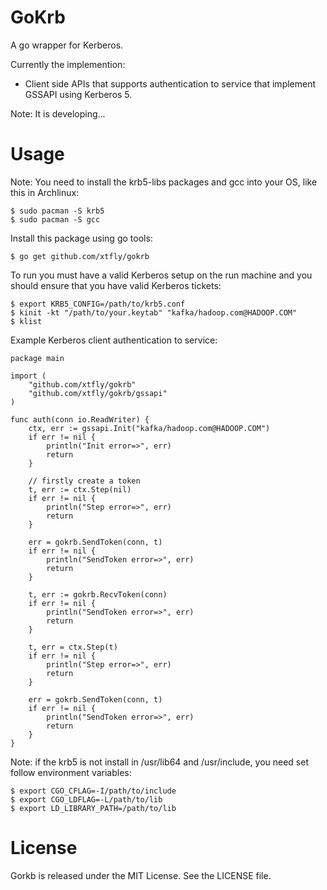 # GoKrb

A go wrapper for Kerberos.

Currently the implemention:  
- Client side APIs that supports authentication to service that implement GSSAPI using Kerberos 5.

Note: It is developing...

# Usage

Note: You need to install the krb5-libs packages and gcc into your OS,
like this in Archlinux:

    $ sudo pacman -S krb5
    $ sudo pacman -S gcc

Install this package using go tools:

    $ go get github.com/xtfly/gokrb

To run you must have a valid Kerberos setup on the run machine
and you should ensure that you have valid Kerberos tickets:

    $ export KRB5_CONFIG=/path/to/krb5.conf
    $ kinit -kt "/path/to/your.keytab" "kafka/hadoop.com@HADOOP.COM"
    $ klist


Example Kerberos client authentication to service:

    package main

    import (
        "github.com/xtfly/gokrb"
        "github.com/xtfly/gokrb/gssapi"
    )

    func auth(conn io.ReadWriter) {
        ctx, err := gssapi.Init("kafka/hadoop.com@HADOOP.COM")
        if err != nil {
            println("Init error=>", err)
            return 
        }

        // firstly create a token
        t, err := ctx.Step(nil)
        if err != nil {
            println("Step error=>", err)
            return 
        }

        err = gokrb.SendToken(conn, t)
        if err != nil {
            println("SendToken error=>", err)
            return 
        }

        t, err := gokrb.RecvToken(conn)
        if err != nil {
            println("SendToken error=>", err)
            return 
        }

        t, err = ctx.Step(t)
        if err != nil {
            println("Step error=>", err)
            return 
        }

        err = gokrb.SendToken(conn, t)
        if err != nil {
            println("SendToken error=>", err)
            return 
        }
    }

Note: if the krb5 is not install in /usr/lib64 and /usr/include, you need set follow environment variables:

    $ export CGO_CFLAG=-I/path/to/include
    $ export CGO_LDFLAG=-L/path/to/lib
    $ export LD_LIBRARY_PATH=/path/to/lib

# License

Gorkb is released under the MIT License. See the LICENSE file.

